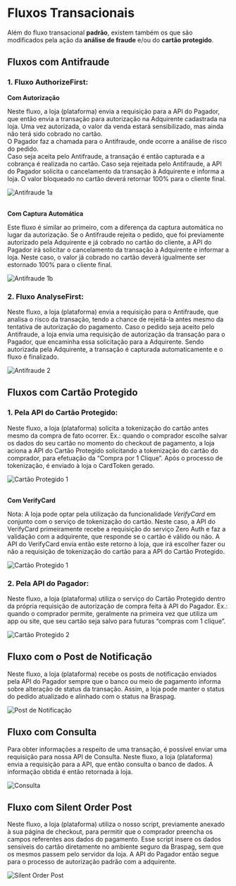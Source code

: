 # Fluxos Transacionais

Além do fluxo transacional **padrão**, existem também os que são modificados pela ação da **análise de fraude** e/ou do **cartão protegido**.

## Fluxos com Antifraude

### 1. Fluxo AuthorizeFirst:

**Com Autorização**

Neste fluxo, a loja (plataforma) envia a requisição para a API do Pagador, que então envia a transação para autorização na Adquirente cadastrada na loja. Uma vez autorizada, o valor da venda estará sensibilizado, mas ainda não terá sido cobrado no cartão.<br/>
O Pagador faz a chamada para o Antifraude, onde ocorre a análise de risco do pedido.<br/>
Caso seja aceita pelo Antifraude, a transação é então capturada e a cobrança é realizada no cartão. Caso seja rejeitada pelo Antifraude, a API do Pagador solicita o cancelamento da transação à Adquirente e informa a loja. O valor bloqueado no cartão deverá retornar 100% para o cliente final.

![Antifraude 1a](https://braspag.github.io/images/fluxo-trans1a-pt.png)

<br/>**Com Captura Automática**

Este fluxo é similar ao primeiro, com a diferença da captura automática no lugar da autorização. Se o Antifraude rejeita o pedido, que foi previamente autorizado pela Adquirente e já cobrado no cartão do cliente, a API do Pagador irá solicitar o cancelamento da transação à Adquirente e informar a loja. Neste caso, o valor já cobrado no cartão deverá igualmente ser estornado 100% para o cliente final.

![Antifraude 1b](https://braspag.github.io/images/fluxo-trans1b-pt.png)

### 2. Fluxo AnalyseFirst:

Neste fluxo, a loja (plataforma) envia a requisição para o Antifraude, que analisa o risco da transação, tendo a chance de rejeitá-la antes mesmo da tentativa de autorização do pagamento.
Caso o pedido seja aceito pelo Antifraude, a loja envia uma requisição de autorização da transação para o Pagador, que encaminha essa solicitação para a Adquirente. Sendo autorizada pela Adquirente, a transação é capturada automaticamente e o fluxo é finalizado.

![Antifraude 2](https://braspag.github.io/images/fluxo-trans2-pt.png)

## Fluxos com Cartão Protegido

### 1. Pela API do Cartão Protegido:

Neste fluxo, a loja (plataforma) solicita a tokenização do cartão antes mesmo da compra de fato ocorrer. Ex.: quando o comprador escolhe salvar os dados do seu cartão no momento do checkout de pagamento, a loja aciona a API do Cartão Protegido solicitando a tokenização do cartão do comprador, para efetuação da “Compra por 1 Clique”. Após o processo de tokenização, é enviado à loja o CardToken gerado.

![Cartão Protegido 1](https://braspag.github.io/images/fluxo-trans3a-pt.png)

<br/>**Com VerifyCard**

Nota: A loja pode optar pela utilização da funcionalidade *VerifyCard* em conjunto com o serviço de tokenização do cartão. Neste caso, a API do VerifyCard primeiramente recebe a requisição do serviço Zero Auth e faz a validação com a adquirente, que responde se o cartão é válido ou não. A API do VerifyCard envia então este retorno à loja, que irá escolher fazer ou não a requisição de tokenização do cartão para a API do Cartão Protegido. 

![Cartão Protegido 1](https://braspag.github.io/images/fluxo-trans3b-pt.png)

### 2. Pela API do Pagador:

Neste fluxo, a loja (plataforma) utiliza o serviço do Cartão Protegido dentro da própria requisição de autorização de compra feita à API do Pagador. Ex.: quando o comprador permite, geralmente na primeira vez que utiliza um app ou site, que seu cartão seja salvo para futuras “compras com 1 clique”. 

![Cartão Protegido 2](https://braspag.github.io/images/fluxo-trans4-pt.png)

## Fluxo com o Post de Notificação

Neste fluxo, a loja (plataforma) recebe os posts de notificação enviados pela API do Pagador sempre que o banco ou meio de pagamento informa sobre alteração de status da transação. Assim, a loja pode manter o status do pedido atualizado e alinhado com o status na Braspag.

![Post de Notificação](https://braspag.github.io/images/fluxo-trans5-pt.png)

## Fluxo com Consulta

Para obter informações a respeito de uma transação, é possível enviar uma requisição para nossa API de Consulta. Neste fluxo, a loja (plataforma) envia a requisição para a API, que então consulta o banco de dados. A informação obtida é então retornada à loja.

![Consulta](https://braspag.github.io/images/fluxo-trans6-pt.png)

## Fluxo com Silent Order Post

Neste fluxo, a loja (plataforma) utiliza o nosso script, previamente anexado à sua página de checkout, para permitir que o comprador preencha os campos referentes aos dados do pagamento. Esse script insere os dados sensíveis do cartão diretamente no ambiente seguro da Braspag, sem que os mesmos passem pelo servidor da loja. A API do Pagador então segue para o processo de autorização padrão com a adquirente.

![Silent Order Post](https://braspag.github.io/images/fluxo-trans7-pt.png)
